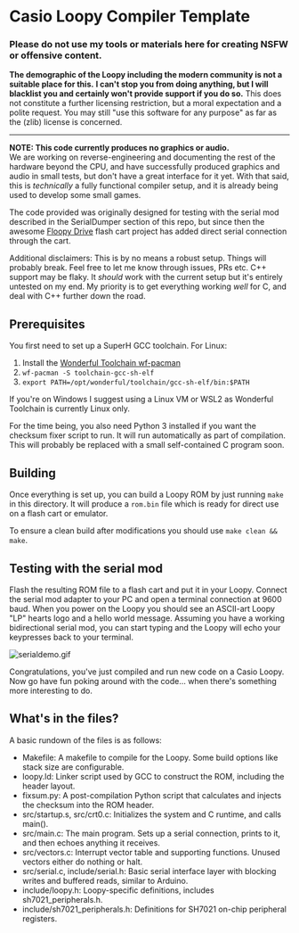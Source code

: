 # Casio Loopy Compiler Template

### Please do not use my tools or materials here for creating NSFW or offensive content.
**The demographic of the Loopy including the modern community is not a suitable place for this.**
**I can't stop you from doing anything, but I will blacklist you and certainly won't provide support if you do so.**
This does not constitute a further licensing restriction, but a moral expectation and a polite request.
You may still "use this software for any purpose" as far as the (zlib) license is concerned.  

---

**NOTE: This code currently produces no graphics or audio.**  
We are working on reverse-engineering and documenting the rest of the hardware beyond the CPU,
and have successfully produced graphics and audio in small tests, but don't have a great interface for it yet.
With that said, this is *technically* a fully functional compiler setup,
and it is already being used to develop some small games.

The code provided was originally designed for testing with the serial mod described in the SerialDumper section of this repo,
but since then the awesome [Floopy Drive](https://github.com/partlyhuman/loopycart) flash cart project
has added direct serial connection through the cart.  

Additional disclaimers: This is by no means a robust setup. Things will probably break.
Feel free to let me know through issues, PRs etc.
C++ support may be flaky. It *should* work with the current setup but it's entirely untested on my end.
My priority is to get everything working *well* for C, and deal with C++ further down the road.

## Prerequisites

You first need to set up a SuperH GCC toolchain. For Linux:
1. Install the [Wonderful Toolchain wf-pacman](https://wonderful.asie.pl/docs/getting-started/)
2. `wf-pacman -S toolchain-gcc-sh-elf`
3. `export PATH=/opt/wonderful/toolchain/gcc-sh-elf/bin:$PATH`

If you're on Windows I suggest using a Linux VM or WSL2 as Wonderful Toolchain is currently Linux only.  

For the time being, you also need Python 3 installed if you want the checksum fixer script to run.
It will run automatically as part of compilation.
This will probably be replaced with a small self-contained C program soon.  

## Building

Once everything is set up, you can build a Loopy ROM by just running `make` in this directory.
It will produce a `rom.bin` file which is ready for direct use on a flash cart or emulator.  

To ensure a clean build after modifications you should use `make clean && make`.  

## Testing with the serial mod

Flash the resulting ROM file to a flash cart and put it in your Loopy.
Connect the serial mod adapter to your PC and open a terminal connection at 9600 baud.
When you power on the Loopy you should see an ASCII-art Loopy "LP" hearts logo and a hello world message.
Assuming you have a working bidirectional serial mod, you can start typing and the Loopy will echo your keypresses back to your terminal.  

![serialdemo.gif](serialdemo.gif)

Congratulations, you've just compiled and run new code on a Casio Loopy.
Now go have fun poking around with the code... when there's something more interesting to do.  

## What's in the files?

A basic rundown of the files is as follows:  
- Makefile: A makefile to compile for the Loopy. Some build options like stack size are configurable.
- loopy.ld: Linker script used by GCC to construct the ROM, including the header layout.
- fixsum.py: A post-compilation Python script that calculates and injects the checksum into the ROM header.
- src/startup.s, src/crt0.c: Initializes the system and C runtime, and calls main().
- src/main.c: The main program. Sets up a serial connection, prints to it, and then echoes anything it receives.
- src/vectors.c: Interrupt vector table and supporting functions. Unused vectors either do nothing or halt.
- src/serial.c, include/serial.h: Basic serial interface layer with blocking writes and buffered reads, similar to Arduino.
- include/loopy.h: Loopy-specific definitions, includes sh7021_peripherals.h.
- include/sh7021_peripherals.h: Definitions for SH7021 on-chip peripheral registers.
